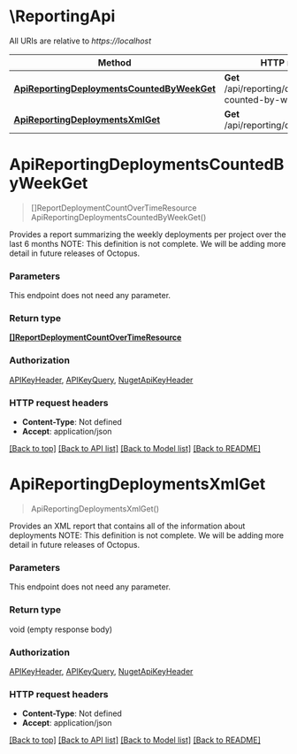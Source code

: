 # \ReportingApi

All URIs are relative to *https://localhost*

Method | HTTP request | Description
------------- | ------------- | -------------
[**ApiReportingDeploymentsCountedByWeekGet**](ReportingApi.md#ApiReportingDeploymentsCountedByWeekGet) | **Get** /api/reporting/deployments-counted-by-week | 
[**ApiReportingDeploymentsXmlGet**](ReportingApi.md#ApiReportingDeploymentsXmlGet) | **Get** /api/reporting/deployments/xml | 


# **ApiReportingDeploymentsCountedByWeekGet**
> []ReportDeploymentCountOverTimeResource ApiReportingDeploymentsCountedByWeekGet()



Provides a report summarizing the weekly deployments per project over the last 6 months  NOTE: This definition is not complete. We will be adding more detail in future releases of Octopus.


### Parameters
This endpoint does not need any parameter.

### Return type

[**[]ReportDeploymentCountOverTimeResource**](ReportDeploymentCountOverTimeResource.md)

### Authorization

[APIKeyHeader](../README.md#APIKeyHeader), [APIKeyQuery](../README.md#APIKeyQuery), [NugetApiKeyHeader](../README.md#NugetApiKeyHeader)

### HTTP request headers

 - **Content-Type**: Not defined
 - **Accept**: application/json

[[Back to top]](#) [[Back to API list]](../README.md#documentation-for-api-endpoints) [[Back to Model list]](../README.md#documentation-for-models) [[Back to README]](../README.md)

# **ApiReportingDeploymentsXmlGet**
> ApiReportingDeploymentsXmlGet()



Provides an XML report that contains all of the information about deployments  NOTE: This definition is not complete. We will be adding more detail in future releases of Octopus.


### Parameters
This endpoint does not need any parameter.

### Return type

void (empty response body)

### Authorization

[APIKeyHeader](../README.md#APIKeyHeader), [APIKeyQuery](../README.md#APIKeyQuery), [NugetApiKeyHeader](../README.md#NugetApiKeyHeader)

### HTTP request headers

 - **Content-Type**: Not defined
 - **Accept**: application/json

[[Back to top]](#) [[Back to API list]](../README.md#documentation-for-api-endpoints) [[Back to Model list]](../README.md#documentation-for-models) [[Back to README]](../README.md)

